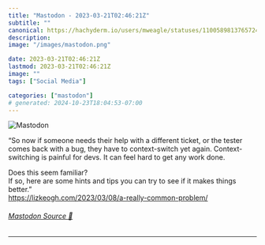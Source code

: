 ```yaml
---
title: "Mastodon - 2023-03-21T02:46:21Z"
subtitle: ""
canonical: https://hachyderm.io/users/mweagle/statuses/110058981376572472
description:
image: "/images/mastodon.png"

date: 2023-03-21T02:46:21Z
lastmod: 2023-03-21T02:46:21Z
image: ""
tags: ["Social Media"]

categories: ["mastodon"]
# generated: 2024-10-23T18:04:53-07:00
---
```

![Mastodon](/images/mastodon.png)

<p>“So now if someone needs their help with a different ticket, or the tester comes back with a bug, they have to context-switch yet again. Context-switching is painful for devs. It can feel hard to get any work done.</p><p>Does this seem familiar?<br />If so, here are some hints and tips you can try to see if it makes things better.”<br /><a href="https://lizkeogh.com/2023/03/08/a-really-common-problem/" target="_blank" rel="nofollow noopener noreferrer" translate="no"><span class="invisible">https://</span><span class="ellipsis">lizkeogh.com/2023/03/08/a-real</span><span class="invisible">ly-common-problem/</span></a></p>


###### [Mastodon Source 🐘](https://hachyderm.io/@mweagle/110058981376572472)

___

